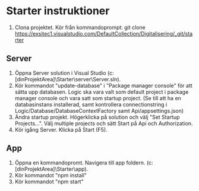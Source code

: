 # Starter instruktioner

1. Clona projektet. Kör från kommandoprompt: git clone https://exsitec1.visualstudio.com/DefaultCollection/Digitalisering/_git/starter

## Server
1. Öppna Server solution i Visual Studio (c:\[dinProjektArea]\Starter\server\Server.sln).
2. Kör kommandot "update-database" i "Package manager console" för att sätta upp databasen. Logic ska vara valt som default project i package manager console och vara satt som startup project.
(Se till att ha en databasinstans installerad, samt kontrollera connectionstring i Logic/Database/DatabaseContextFactory samt Api/appsettings.json)
3. Ändra startup projekt. Högerklicka på solution och välj "Set Startup Projects...". Välj multiple projects och sätt Start på Api och Authorization.
4. Kör igång Server. Klicka på Start (F5).

## App
1. Öppna en kommandopromt. Navigera till app foldern. (c:\[dinProjektArea]\Starter\app).
2. Kör kommandot "npm install"
3. Kör kommandot "npm start"


